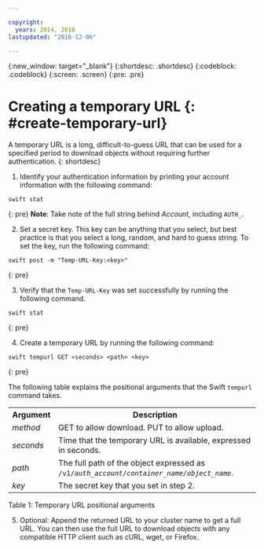 ```yaml
---

copyright:
  years: 2014, 2016
lastupdated: "2016-12-06"

---
```


{:new_window: target="_blank"}
{:shortdesc: .shortdesc}
{:codeblock: .codeblock}
{:screen: .screen}
{:pre: .pre}


# Creating a temporary URL {: #create-temporary-url}

A temporary URL is a long, difficult-to-guess URL that can be used for a specified period to download objects without requiring further authentication.
{: shortdesc}


1. Identify your authentication information by printing your account information with the following command:

  ```
  swift stat
  ```
  {: pre}
  **Note**: Take note of the full string behind *Account*, including `AUTH_`.

2. Set a secret key. This key can be anything that you select, but best practice is that you select a long, random, and hard to guess string. To set the key, run the following command:

  ```
  swift post -m "Temp-URL-Key:<key>"
  ```
  {: pre}

3. Verify that the `Temp-URL-Key` was set successfully by running the following command.

  ```
  swift stat
  ```
  {: pre}

4. Create a temporary URL by running the following command:

  ```
  swift tempurl GET <seconds> <path> <key>
  ```
  {: pre}

  The following table explains the positional arguments that the Swift `tempurl` command takes.
  <table>
    <tr>
      <th> Argument </th>
      <th> Description </th>
    </tr>
    <tr>
      <td> <i> method </i> </td>
      <td> GET to allow download. PUT to allow upload. </td>
    </tr>
    <tr>
      <td> <i> seconds </i> </td>
      <td> Time that the temporary URL is available, expressed in seconds. </td>
    </tr>
    <tr>
      <td> <i> path </i> </td>
      <td> The full path of the object expressed as <code>/v1/<i>auth_account</i>/<i>container_name</i>/<i>object_name</i></code>. </td>
    </tr>
    <tr>
      <td> <i> key </i> </td>
      <td> The secret key that you set in step 2. </td>
    </tr>
  </table>

  Table 1: Temporary URL positional arguments

5. Optional: Append the returned URL to your cluster name to get a full URL. You can then use the full URL to download objects with any compatible HTTP client such as cURL, wget, or Firefox.
